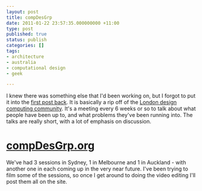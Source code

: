 ```yaml
---
layout: post
title: compDesGrp
date: 2011-01-22 23:57:35.000000000 +11:00
type: post
published: true
status: publish
categories: []
tags:
- architecture
- australia
- computational design
- geek

---
```

<p>I knew there was something else that I'd been working on, but I forgot to put it into the <a href="http://www.notionparallax.co.uk/wordpress/index.php/2011/01/im-back-ill-try-not-to-go-away-again/">first post back</a>. It is basically a rip off of the <a href="http://www.design-computing.com/">London design computing community</a>. It's a meeting every 6 weeks or so to talk about what people have been up to, and what problems they've been running into. The talks are really short, with a lot of emphasis on discussion.</p>
<h1><a href="http://compdesgrp.org">compDesGrp.org</a></h1>
<p>We've had 3 sessions in Sydney, 1 in Melbourne and 1 in Auckland - with another one in each coming up in the very near future. I've been trying to film some of the sessions, so once I get around to doing the video editing I'll post them all on the site.</p>
